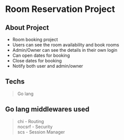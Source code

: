 # Room Reservation Project

## About Project

- Room booking project
- Users can see the room availability and book rooms
- Admin/Owner can see the details in their own login
- Can open dates for booking
- Close dates for booking
- Notify both user and admin/owner

## Techs

> Go lang

## Go lang middlewares used

> chi - Routing \
> nocsrf - Security \
> scs - Session Manager
